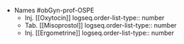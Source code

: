 - Names #obGyn-prof-OSPE
	- Inj. [[Oxytocin]]
	  logseq.order-list-type:: number
	- Tab. [[Misoprostol]]
	  logseq.order-list-type:: number
	- Inj. [[Ergometrine]]
	  logseq.order-list-type:: number